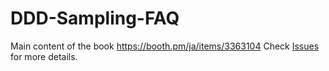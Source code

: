 # DDD-Sampling-FAQ

Main content of the book https://booth.pm/ja/items/3363104
Check [Issues](https://github.com/tuananhhedspibk/DDD-Sampling-FAQ/issues) for more details.

